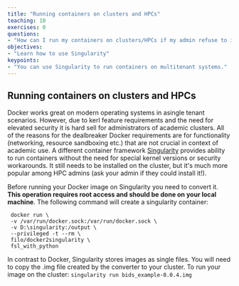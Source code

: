 ```yaml
---
title: "Running containers on clusters and HPCs"
teaching: 10
exercises: 0
questions:
- "How can I run my containers on clusters/HPCs if my admin refuse to install Docker?"
objectives:
- "Learn how to use Singularity"
keypoints:
- "You can use Singularity to run containers on multitenant systems."
---
```


## Running containers on clusters and HPCs

Docker works great on modern operating systems in asingle tenant scenarios. However, due to kerl feature requirements and the need for elevated security
it is hard sell for administrators of academic clusters. All of the reasons for the dealbreaker Docker requirements are for functionality (networking, resource sandboxing etc.)
that are not crucial in context of academic use. A different container framework [Singularity](http://singularity.lbl.gov/) provides ability to run containers without
the need for special kernel versions or security workarounds. It still needs to be installed on the cluster, but it's much more popular among HPC admins
(ask your admin if they could install it!).

Before running your Docker image on Singularity you need to convert it. **This operation requires root access and should be done on your local machine**.
The following command will create a singularity container:

```
 docker run \        
 -v /var/run/docker.sock:/var/run/docker.sock \
 -v D:\singularity:/output \
 --privileged -t --rm \
 filo/docker2singularity \            
 fsl_with_python
```

In contrast to Docker, Singularity stores images as single files. You will need to copy the .img file created by the converter to your cluster.
To run your image on the cluster:
`singularity run bids_example-0.0.4.img`
